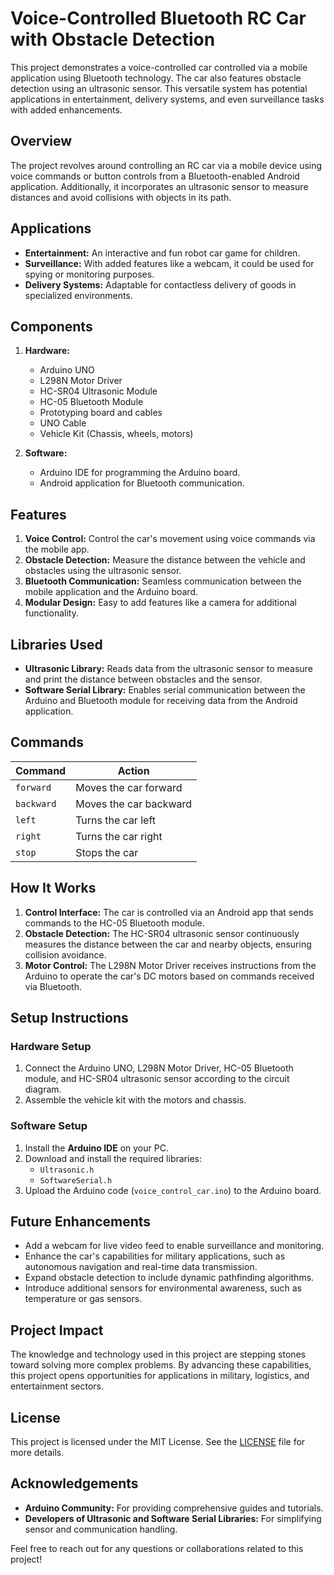 # Voice-Controlled Bluetooth RC Car with Obstacle Detection

This project demonstrates a voice-controlled car controlled via a mobile application using Bluetooth technology. The car also features obstacle detection using an ultrasonic sensor. This versatile system has potential applications in entertainment, delivery systems, and even surveillance tasks with added enhancements.

## Overview

The project revolves around controlling an RC car via a mobile device using voice commands or button controls from a Bluetooth-enabled Android application. Additionally, it incorporates an ultrasonic sensor to measure distances and avoid collisions with objects in its path.

## Applications
- **Entertainment:** An interactive and fun robot car game for children.
- **Surveillance:** With added features like a webcam, it could be used for spying or monitoring purposes.
- **Delivery Systems:** Adaptable for contactless delivery of goods in specialized environments.

## Components
1. **Hardware:**
   - Arduino UNO
   - L298N Motor Driver
   - HC-SR04 Ultrasonic Module
   - HC-05 Bluetooth Module
   - Prototyping board and cables
   - UNO Cable
   - Vehicle Kit (Chassis, wheels, motors)
   
2. **Software:**
   - Arduino IDE for programming the Arduino board.
   - Android application for Bluetooth communication.

## Features
1. **Voice Control:** Control the car's movement using voice commands via the mobile app.
2. **Obstacle Detection:** Measure the distance between the vehicle and obstacles using the ultrasonic sensor.
3. **Bluetooth Communication:** Seamless communication between the mobile application and the Arduino board.
4. **Modular Design:** Easy to add features like a camera for additional functionality.

## Libraries Used
- **Ultrasonic Library:** Reads data from the ultrasonic sensor to measure and print the distance between obstacles and the sensor.
- **Software Serial Library:** Enables serial communication between the Arduino and Bluetooth module for receiving data from the Android application.

## Commands
| **Command**  | **Action**           |
|--------------|----------------------|
| `forward`    | Moves the car forward |
| `backward`   | Moves the car backward |
| `left`       | Turns the car left    |
| `right`      | Turns the car right   |
| `stop`       | Stops the car         |

## How It Works
1. **Control Interface:** The car is controlled via an Android app that sends commands to the HC-05 Bluetooth module.
2. **Obstacle Detection:** The HC-SR04 ultrasonic sensor continuously measures the distance between the car and nearby objects, ensuring collision avoidance.
3. **Motor Control:** The L298N Motor Driver receives instructions from the Arduino to operate the car's DC motors based on commands received via Bluetooth.

## Setup Instructions

### Hardware Setup
1. Connect the Arduino UNO, L298N Motor Driver, HC-05 Bluetooth module, and HC-SR04 ultrasonic sensor according to the circuit diagram.
2. Assemble the vehicle kit with the motors and chassis.

### Software Setup
1. Install the **Arduino IDE** on your PC.
2. Download and install the required libraries:
   - `Ultrasonic.h`
   - `SoftwareSerial.h`
3. Upload the Arduino code (`voice_control_car.ino`) to the Arduino board.

## Future Enhancements
- Add a webcam for live video feed to enable surveillance and monitoring.
- Enhance the car's capabilities for military applications, such as autonomous navigation and real-time data transmission.
- Expand obstacle detection to include dynamic pathfinding algorithms.
- Introduce additional sensors for environmental awareness, such as temperature or gas sensors.

## Project Impact
The knowledge and technology used in this project are stepping stones toward solving more complex problems. By advancing these capabilities, this project opens opportunities for applications in military, logistics, and entertainment sectors.

## License
This project is licensed under the MIT License. See the [LICENSE](LICENSE) file for more details.

## Acknowledgements
- **Arduino Community:** For providing comprehensive guides and tutorials.
- **Developers of Ultrasonic and Software Serial Libraries:** For simplifying sensor and communication handling.

Feel free to reach out for any questions or collaborations related to this project!

